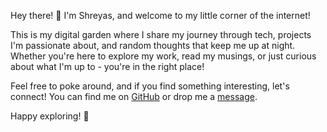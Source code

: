 ---
---

Hey there! 👋 I'm Shreyas, and welcome to my little corner of the internet! 

This is my digital garden where I share my journey through tech, projects I'm passionate about, and random thoughts that keep me up at night. Whether you're here to explore my work, read my musings, or just curious about what I'm up to - you're in the right place!

Feel free to poke around, and if you find something interesting, let's connect! You can find me on [GitHub](https://github.com/shreyasnikte) or drop me a [message](https://www.linkedin.com/in/shreyasnikte/).

Happy exploring! 🌱

